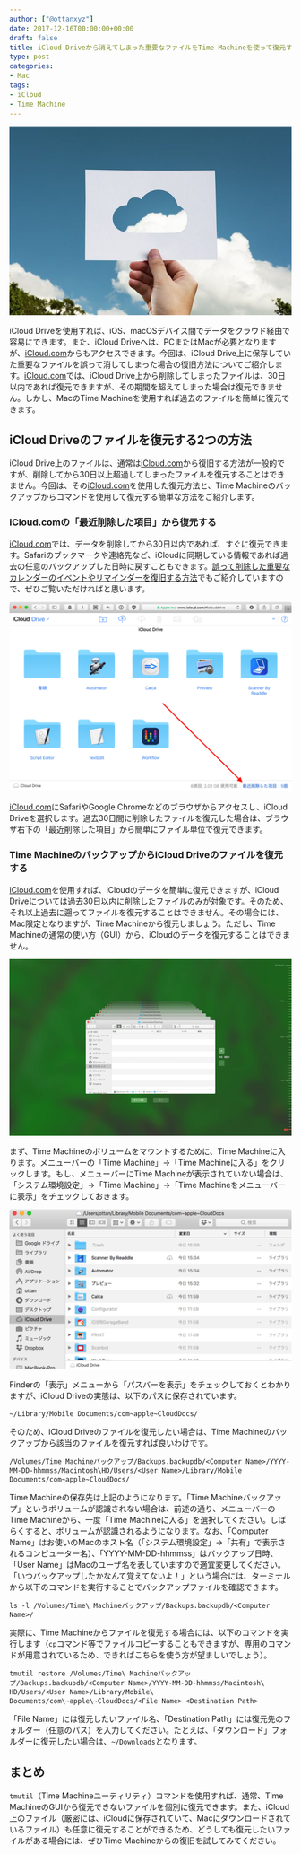 ```yaml
---
author: ["@ottanxyz"]
date: 2017-12-16T00:00:00+00:00
draft: false
title: iCloud Driveから消えてしまった重要なファイルをTime Machineを使って復元する方法
type: post
categories:
- Mac
tags:
- iCloud
- Time Machine
---
```


![](171216-5a34bdaef127d.jpg)

iCloud Driveを使用すれば、iOS、macOSデバイス間でデータをクラウド経由で容易にできます。また、iCloud Driveへは、PCまたはMacが必要となりますが、[iCloud.com](https://www.icloud.com/)からもアクセスできます。今回は、iCloud Drive上に保存していた重要なファイルを誤って消してしまった場合の復旧方法についてご紹介します。[iCloud.com](https://www.icloud.com/)では、iCloud Drive上から削除してしまったファイルは、30日以内であれば復元できますが、その期間を超えてしまった場合は復元できません。しかし、MacのTime Machineを使用すれば過去のファイルを簡単に復元できます。

## iCloud Driveのファイルを復元する2つの方法

iCloud Drive上のファイルは、通常は[iCloud.com](https://www.icloud.com/)から復旧する方法が一般的ですが、削除してから30日以上超過してしまったファイルを復元することはできません。今回は、その[iCloud.com](https://www.icloud.com/)を使用した復元方法と、Time Machineのバックアップからコマンドを使用して復元する簡単な方法をご紹介します。

### iCloud.comの「最近削除した項目」から復元する

[iCloud.com](https://www.icloud.com/)では、データを削除してから30日以内であれば、すぐに復元できます。Safariのブックマークや連絡先など、iCloudに同期している情報であれば過去の任意のバックアップした日時に戻すこともできます。[誤って削除した重要なカレンダーのイベントやリマインダーを復旧する方法](/posts/2016/01/icloud-calendar-reminder-6828/)でもご紹介していますので、ぜひご覧いただければと思います。

![](171216-5a34be2c1f56d.png)

[iCloud.com](https://www.icloud.com/)にSafariやGoogle Chromeなどのブラウザからアクセスし、iCloud Driveを選択します。過去30日間に削除したファイルを復元した場合は、ブラウザ右下の「最近削除した項目」から簡単にファイル単位で復元できます。

### Time MachineのバックアップからiCloud Driveのファイルを復元する

[iCloud.com](https://www.icloud.com/)を使用すれば、iCloudのデータを簡単に復元できますが、iCloud Driveについては過去30日以内に削除したファイルのみが対象です。そのため、それ以上過去に遡ってファイルを復元することはできません。その場合には、Mac限定となりますが、Time Machineから復元しましょう。ただし、Time Machineの通常の使い方（GUI）から、iCloudのデータを復元することはできません。

![](171216-5a34bdb8460af.png)

まず、Time Machineのボリュームをマウントするために、Time Machineに入ります。メニューバーの「Time Machine」→「Time Machineに入る」をクリックします。もし、メニューバーにTime Machineが表示されていない場合は、「システム環境設定」→「Time Machine」→「Time Machineをメニューバーに表示」をチェックしておきます。

![](171216-5a34d1d152933.png)

Finderの「表示」メニューから「パスバーを表示」をチェックしておくとわかりますが、iCloud Driveの実態は、以下のパスに保存されています。

    ~/Library/Mobile Documents/com~apple~CloudDocs/

そのため、iCloud Driveのファイルを復元したい場合は、Time Machineのバックアップから該当のファイルを復元すれば良いわけです。

    /Volumes/Time Machineバックアップ/Backups.backupdb/<Computer Name>/YYYY-MM-DD-hhmmss/Macintosh\HD/Users/<User Name>/Library/Mobile Documents/com~apple~CloudDocs/

Time Machineの保存先は上記のようになります。「Time Machineバックアップ」というボリュームが認識されない場合は、前述の通り、メニューバーのTime Machineから、一度「Time Machineに入る」を選択してください。しばらくすると、ボリュームが認識されるようになります。なお、「Computer Name」はお使いのMacのホスト名（「システム環境設定」→「共有」で表示されるコンピューター名）、「YYYY-MM-DD-hhmmss」はバックアップ日時、「User Name」はMacのユーザ名を表していますので適宜変更してください。「いつバックアップしたかなんて覚えてないよ！」という場合には、ターミナルから以下のコマンドを実行することでバックアップファイルを確認できます。

    ls -l /Volumes/Time\ Machineバックアップ/Backups.backupdb/<Computer Name>/

実際に、Time Machineからファイルを復元する場合には、以下のコマンドを実行します（`cp`コマンド等でファイルコピーすることもできますが、専用のコマンドが用意されているため、できればこちらを使う方が望ましいでしょう）。

    tmutil restore /Volumes/Time\ Machineバックアップ/Backups.backupdb/<Computer Name>/YYYY-MM-DD-hhmmss/Macintosh\ HD/Users/<User Name>/Library/Mobile\ Documents/com\~apple\~CloudDocs/<File Name> <Destination Path>

「File Name」には復元したいファイル名、「Destination Path」には復元先のフォルダー（任意のパス）を入力してください。たとえば、「ダウンロード」フォルダーに復元したい場合は、`~/Downloads`となります。

## まとめ

`tmutil`（Time Machineユーティリティ）コマンドを使用すれば、通常、Time MachineのGUIから復元できないファイルを個別に復元できます。また、iCloud上のファイル（厳密には、iCloudに保存されていて、Macにダウンロードされているファイル）も任意に復元することができるため、どうしても復元したいファイルがある場合には、ぜひTime Machineからの復旧を試してみてください。
